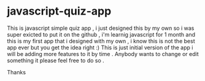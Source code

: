 # javascript-quiz-app
This is javascript simple quiz app , i just designed this by my own so i was super exicted to put it on the github , i'm learnig javascript for 1 month 
and this is my first app that i designed with my own , i know this is not the best app ever but you get the idea right :)
This is just initial version of the app i will be adding more features to it by time .
Anybody wants to change or edit something it please feel free to do so .

Thanks 
